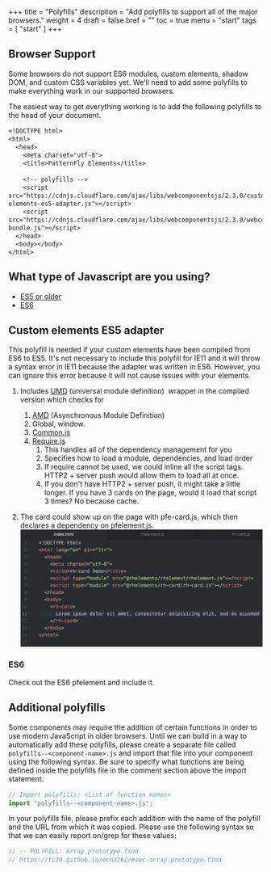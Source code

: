 +++
title = "Polyfills"
description = "Add polyfills to support all of the major browsers."
weight = 4
draft = false
bref = ""
toc = true
menu = "start"
tags = [ "start" ]
+++

## Browser Support

Some browsers do not support ES6 modules, custom elements, shadow DOM, and
custom CSS variables yet. We'll need to add some polyfills to make everything
work in our supported browsers.

The easiest way to get everything working is to add the following polyfills to
the head of your document.

```
<!DOCTYPE html>
<html>
  <head>
    <meta charset="utf-8">
    <title>PatternFly Elements</title>

    <!-- polyfills -->
    <script src="https://cdnjs.cloudflare.com/ajax/libs/webcomponentsjs/2.3.0/custom-elements-es5-adapter.js"></script>
    <script src="https://cdnjs.cloudflare.com/ajax/libs/webcomponentsjs/2.3.0/webcomponents-bundle.js"></script>
  </head>
  <body></body>
</html>
```

## What type of Javascript are you using?

- [ES5 or older](#ES5)
- [ES6](#ES6)

<a name="ES5"></a>

## Custom elements ES5 adapter

This polyfill is needed if your custom elements have been compiled from ES6 to ES5.
It's not necessary to include this polyfill for IE11 and it will throw a syntax
error in IE11 because the adapter was written in ES6. However, you can ignore
this error because it will not cause issues with your elements.


1.  Includes [UMD](https://github.com/umdjs/umd#regular-module) (universal module definition)  wrapper in the compiled version which checks for
	1.  [AMD](https://github.com/amdjs/amdjs-api/wiki/AMD) (Asynchronous Module Definition)
	2.  Global, window.
	3.  [Common.js](http://www.commonjs.org/)
	4.  [Require.js](https://requirejs.org/)
	    1. This handles all of the dependency management for you
		2.  Specifies how to load a module, dependencies, and load order
		3.  If require cannot be used, we could inline all the script tags. HTTP2 + server push would allow them to load all at once.
		4.  If you don't have HTTP2 + server push, it might take a little longer. If you have 3 cards on the page, would it load that script 3 times? No because cache.


2.  The card could show up on the page with pfe-card.js, which then declares a dependency on pfelement.js.
![pfe-card dependency](/pfe-card-dependency.png)


<a name="ES6"></a>
### ES6

Check out the ES6 pfelement and include it.

## Additional polyfills

Some components may require the addition of certain functions in order to use modern JavaScript in older browsers.  Until we can build in a way to automatically add these polyfills, please create a separate file called `polyfills--<component-name>.js` and import that file into your component using the following syntax.  Be sure to specify what functions are being defined inside the polyfills file in the comment section above the import statement.

```js
// Import polyfills: <list of function names>
import "polyfills--<component-name>.js";
```

In your polyfills file, please prefix each addition with the name of the polyfill and the URL from which it was copied.  Please use the following syntax so that we can easily report on/grep for these values:

```js
// -- POLYFILL: Array.prototype.find
// https://tc39.github.io/ecma262/#sec-array.prototype.find
```
